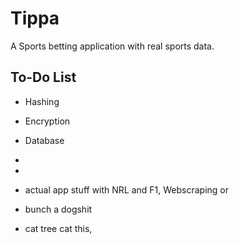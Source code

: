 # Tippa
A Sports betting application with real sports data.

## To-Do List
- Hashing
- Encryption
- Database
- 
- 
- actual app stuff with NRL and F1, Webscraping or 




- bunch a dogshit
- cat tree cat this,
